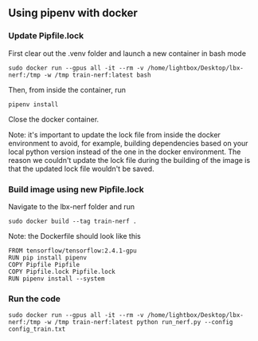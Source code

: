 ## Using pipenv with docker
### Update Pipfile.lock
First clear out the .venv folder and launch a new container in bash mode
```
sudo docker run --gpus all -it --rm -v /home/lightbox/Desktop/lbx-nerf:/tmp -w /tmp train-nerf:latest bash
```
Then, from inside the container, run
```
pipenv install
```
Close the docker container. 

Note: it's important to update the lock file from inside the docker environment to avoid, for example, building dependencies based on your local python version instead of the one in the docker environment. The reason we couldn't update the lock file during the building of the image is that the updated lock file wouldn't be saved.

### Build image using new Pipfile.lock
Navigate to the lbx-nerf folder and run
```
sudo docker build --tag train-nerf .
```
Note: the Dockerfile should look like this
```
FROM tensorflow/tensorflow:2.4.1-gpu
RUN pip install pipenv
COPY Pipfile Pipfile
COPY Pipfile.lock Pipfile.lock
RUN pipenv install --system
```

### Run the code
```
sudo docker run --gpus all -it --rm -v /home/lightbox/Desktop/lbx-nerf:/tmp -w /tmp train-nerf:latest python run_nerf.py --config config_train.txt
```
